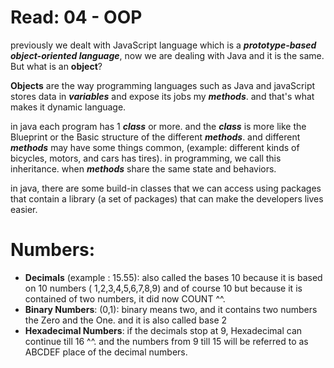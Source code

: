 # Read: 04 - OOP


previously we dealt with JavaScript language which is a ***prototype-based object-oriented language***, now we are dealing with Java and it is the same. But what is an **object**?

**Objects** are the way programming languages such as Java and javaScript stores data in ***variables*** and expose its jobs my ***methods***. and that's what makes it dynamic language. 

in java each program has 1 ***class*** or more. and the ***class*** is more like the Blueprint or the Basic structure of the different ***methods***. and different ***methods*** may have some things common, (example: different kinds of bicycles, motors, and cars has tires). in programming, we call this inheritance. when ***methods*** share the same state and behaviors. 

in java, there are some build-in classes that we can access using packages that contain a library (a set of packages) that can make the developers lives easier. 


# Numbers: 
- **Decimals** (example : 15.55): also called the bases 10 because it is based on 10 numbers ( 1,2,3,4,5,6,7,8,9) and of course 10 but because it is contained of two numbers, it did now COUNT ^^.
- **Binary Numbers**: (0,1):  binary means two, and it contains two numbers the Zero and the One. and it is also called base 2
- **Hexadecimal Numbers**: if the decimals stop at 9, Hexadecimal can continue till 16 ^^. and the numbers from 9 till 15 will be referred to as ABCDEF  place of the decimal numbers.
